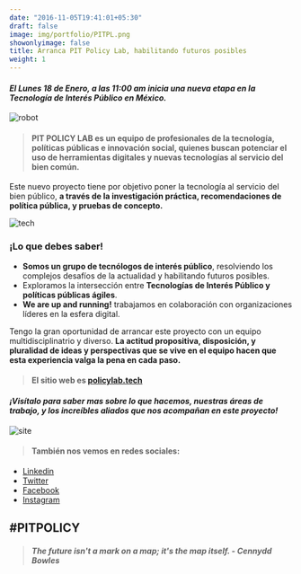 ```yaml
---
date: "2016-11-05T19:41:01+05:30"
draft: false
image: img/portfolio/PITPL.png
showonlyimage: false
title: Arranca PIT Policy Lab, habilitando futuros posibles
weight: 1
---
```


#### *El Lunes 18 de Enero, a las 11:00 am inicia una nueva etapa en la Tecnología de Interés Público en México.* 

![robot](/portfolio/work2_files/robot.jpg)


>#### **PIT POLICY LAB** es un equipo de profesionales de la tecnología, políticas públicas e innovación social, quienes buscan potenciar el uso de herramientas digitales y nuevas tecnologías al servicio del bien común.

Este nuevo proyecto tiene por objetivo poner la tecnología al servicio del bien público, **a través de la investigación práctica, recomendaciones de política pública, y pruebas de concepto.**

![tech](/portfolio/work2_files/tech.jpg)



### ¡Lo que debes saber!
- **Somos un grupo de tecnólogos de interés público**, resolviendo los complejos desafíos de la actualidad y habilitando futuros posibles.
- Exploramos la intersección entre **Tecnologías de Interés Público y políticas públicas ágiles**.
- **We are up and running!** trabajamos en colaboración con organizaciones líderes en la esfera digital.


Tengo la gran oportunidad de arrancar este proyecto con un equipo multidisciplinatrio y diverso. **La actitud propositiva, disposición, y pluralidad de ideas y perspectivas que se vive en el equipo hacen que esta experiencia valga la pena en cada paso.**

>#### El sitio web es [policylab.tech](https://www.policylab.tech)
#### *¡Visítalo para saber mas sobre lo que hacemos, nuestras áreas de trabajo, y los increíbles aliados que nos acompañan en este proyecto!*

![site](/portfolio/work2_files/enabling.png)

> #### También nos vemos en redes sociales:
- [Linkedin](https://www.linkedin.com/company/pitpolicy)
- [Twitter](https://twitter.com/pitpolicy)
- [Facebook](https://www.facebook.com/pitpolicy)
- [Instagram](https://www.instagram.com/pitpolicy/)

## #PITPOLICY

>##### *The future isn't a mark on a map; it's the map itself. - Cennydd Bowles*



